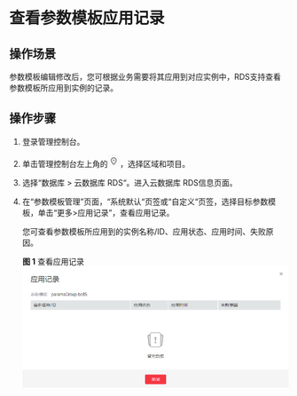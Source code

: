 # 查看参数模板应用记录<a name="rds_pg_05_0098"></a>

## 操作场景<a name="rds_05_0098_section732387614651"></a>

参数模板编辑修改后，您可根据业务需要将其应用到对应实例中，RDS支持查看参数模板所应用到实例的记录。

## 操作步骤<a name="rds_05_0098_section05781558132917"></a>

1.  登录管理控制台。
2.  单击管理控制台左上角的![](figures/Region灰色图标.png)，选择区域和项目。
3.  选择“数据库  \>  云数据库 RDS“。进入云数据库 RDS信息页面。
4.  在“参数模板管理”页面，“系统默认“页签或“自定义“页签，选择目标参数模板，单击“更多\>应用记录”，查看应用记录。

    您可查看参数模板所应用到的实例名称/ID、应用状态、应用时间、失败原因。

    **图 1**  查看应用记录<a name="rds_05_0098_fig162082318462"></a>  
    ![](figures/查看应用记录.png "查看应用记录")


